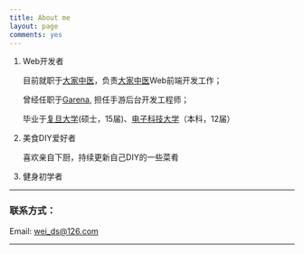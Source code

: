 ```yaml
---
title: About me
layout: page
comments: yes
---
```


1. Web开发者    

   目前就职于[大家中医](http://www.dajiazhongyi.com)，负责[大家中医](http://www.dajiazhongyi.com)Web前端开发工作；

   曾经任职于[Garena](https://www.garena.tw/), 担任手游后台开发工程师；

   毕业于[复旦大学](http://www.fudan.edu.cn)(硕士，15届)、[电子科技大学](http://www.uestc.edu.cn)（本科，12届）


2. 美食DIY爱好者  

   喜欢亲自下厨，持续更新自己DIY的一些菜肴

3. 健身初学者  

----

### 联系方式：        

Email: [wei_ds@126.com](mailto:wei_ds@126.com)     

----

